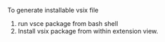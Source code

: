 To generate installable vsix file 
1. run vsce package from bash shell
2. Install vsix package from within extension view.